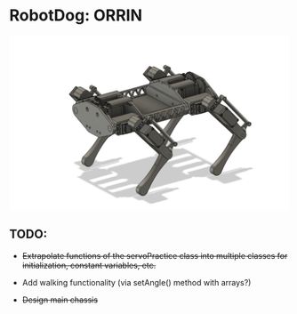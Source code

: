 # RobotDog: ORRIN

![](assets/OrrinCADPicture.png)

## TODO:

* ~~Extrapolate functions of the servoPractice class into multiple classes for initialization, constant variables, etc.~~

* Add walking functionality (via setAngle() method with arrays?)

* ~~Design main chassis~~
